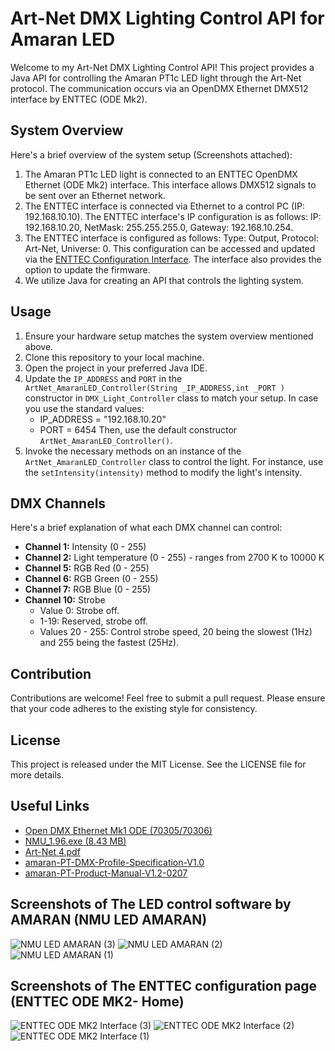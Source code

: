 # Art-Net DMX Lighting Control API for Amaran LED

Welcome to my Art-Net DMX Lighting Control API! This project provides a Java API for controlling the Amaran PT1c LED light through the Art-Net protocol. The communication occurs via an OpenDMX Ethernet DMX512 interface by ENTTEC (ODE Mk2).

## System Overview

Here's a brief overview of the system setup (Screenshots attached):

1. The Amaran PT1c LED light is connected to an ENTTEC OpenDMX Ethernet (ODE Mk2) interface. This interface allows DMX512 signals to be sent over an Ethernet network.
2. The ENTTEC interface is connected via Ethernet to a control PC (IP: 192.168.10.10). The ENTTEC interface's IP configuration is as follows: IP: 192.168.10.20, NetMask: 255.255.255.0, Gateway: 192.168.10.254.
3. The ENTTEC interface is configured as follows: 
Type: Output, Protocol: Art-Net, Universe: 0. This configuration can be accessed and updated via the [ENTTEC Configuration Interface](http://192.168.10.20/index.html). The interface also provides the option to update the firmware.
4. We utilize Java for creating an API that controls the lighting system.

## Usage

1. Ensure your hardware setup matches the system overview mentioned above.
2. Clone this repository to your local machine.
3. Open the project in your preferred Java IDE.
4. Update the `IP_ADDRESS` and `PORT` in the `ArtNet_AmaranLED_Controller(String _IP_ADDRESS,int _PORT )` constructor in `DMX_Light_Controller` class to match your setup. In case you use the standard values:
   - IP_ADDRESS = "192.168.10.20"
   - PORT = 6454
   Then, use the default constructor `ArtNet_AmaranLED_Controller()`.
5. Invoke the necessary methods on an instance of the `ArtNet_AmaranLED_Controller` class to control the light. For instance, use the `setIntensity(intensity)` method to modify the light's intensity.

## DMX Channels

Here's a brief explanation of what each DMX channel can control:

- **Channel 1:** Intensity (0 - 255)
- **Channel 2:** Light temperature (0 - 255) - ranges from 2700 K to 10000 K
- **Channel 5:** RGB Red (0 - 255)
- **Channel 6:** RGB Green (0 - 255)
- **Channel 7:** RGB Blue (0 - 255)
- **Channel 10:** Strobe
  - Value 0: Strobe off. 
  - 1-19: Reserved, strobe off.
  - Values 20 - 255: Control strobe speed, 20 being the slowest (1Hz) and 255 being the fastest (25Hz).


## Contribution

Contributions are welcome! Feel free to submit a pull request. Please ensure that your code adheres to the existing style for consistency.

## License

This project is released under the MIT License. See the LICENSE file for more details.

##  Useful Links

- [Open DMX Ethernet Mk1 ODE (70305/70306)](https://support.enttec.com/support/solutions/articles/101000401530-open-dmx-ethernet-mk1-ode-70305-70306-legacy-product)
- [NMU_1.96.exe (8.43 MB)](https://support.enttec.com/helpdesk/attachments/101012223232)
- [Art-Net 4.pdf](https://www.artisticlicence.com/WebSiteMaster/User%20Guides/art-net.pdf)
- [amaran-PT-DMX-Profile-Specification-V1.0](https://www.aputure.com/wp-content/uploads/2023/02/amaran-PT-DMX-Profile-Specification-V1.0.pdf)
- [amaran-PT-Product-Manual-V1.2-0207](https://www.aputure.com/wp-content/uploads/2023/02/amaran-PT-Product-Manual-V1.2-0207.pdf)





## Screenshots of The LED control software by AMARAN (NMU LED AMARAN) 

![NMU LED AMARAN (3)](https://github.com/ELZo3/AMARAN-PT1c-LED-Controller-/assets/5712013/c032dc1b-e879-4c21-b2f5-a1c1150bfeb7)
![NMU LED AMARAN (2)](https://github.com/ELZo3/AMARAN-PT1c-LED-Controller-/assets/5712013/0964f5e9-5e0b-4cdd-90c8-4dda33e0aa33)
![NMU LED AMARAN (1)](https://github.com/ELZo3/AMARAN-PT1c-LED-Controller-/assets/5712013/3f87c1e2-cb4f-4254-9d6e-3b79aa7313fa)

## Screenshots of The ENTTEC configuration page (ENTTEC ODE MK2- Home)

![ENTTEC ODE MK2 Interface (3)](https://github.com/ELZo3/AMARAN-PT1c-LED-Controller-/assets/5712013/8e378261-00ef-4d8c-9f27-20be3cf448c5)
![ENTTEC ODE MK2 Interface (2)](https://github.com/ELZo3/AMARAN-PT1c-LED-Controller-/assets/5712013/c2031d66-2456-44ab-b9f4-fddc784c2eb2)
![ENTTEC ODE MK2 Interface (1)](https://github.com/ELZo3/AMARAN-PT1c-LED-Controller-/assets/5712013/5bd51b5b-1116-4c13-95ee-85fe571810f3)
